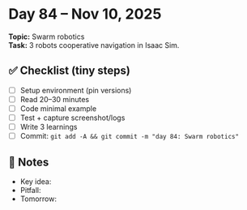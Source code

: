 # Day 84 – Nov 10, 2025
**Topic:** Swarm robotics  
**Task:** 3 robots cooperative navigation in Isaac Sim.

## ✅ Checklist (tiny steps)
- [ ] Setup environment (pin versions)
- [ ] Read 20–30 minutes
- [ ] Code minimal example
- [ ] Test + capture screenshot/logs
- [ ] Write 3 learnings
- [ ] Commit: `git add -A && git commit -m "day 84: Swarm robotics"`

## 📓 Notes
- Key idea:
- Pitfall:
- Tomorrow:
